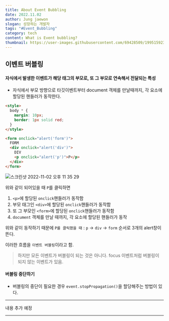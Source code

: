 ```yaml
---
title: About Event Bubbling
date: 2022.11.02
author: Jung jaewon
slogan: 성장하는 개발자
tags: "#Event_Bubbling"
category: tech
content: What is Event bubbling?
thumbnail: https://user-images.githubusercontent.com/69428509/199515923-2074e7c8-e3ca-4edc-8f0c-43b84fc979a3.jpg
---
```


## 이벤트 버블링

#### 자식에서 발생한 이벤트가 해당 태그의 부모로, 또 그 부모로 연속해서 전달되는 특성

- 자식에서 부모 방향으로 타깃이벤트부터 document 객체를 만날때까지, 각 요소에 할당된 핸들러가 동작한다.

```html
<style>
  body * {
    margin: 10px;
    border: 1px solid red;
  }
</style>

<form onclick="alert('form')">
  FORM
  <div onclick="alert('div')">
    DIV
    <p onclick="alert('p')">P</p>
  </div>
</form>
```

![스크린샷 2022-11-02 오후 11 35 29](https://user-images.githubusercontent.com/69428509/199517789-160e1b0d-e9a2-4e87-8f9c-b4b854aa0aa7.png)

위와 같이 되어있을 때 `P`를 클릭하면

1. `<p>`에 할당된 `onclick`핸들러가 동작함
2. 부모 태그인 `<div>`에 할당된 `onclick`핸들러가 동작함
3. 또 그 부모인 `<form>`에 할당된 `onclick`핸들러가 동작함
4. `document` 객체를 만날 때까지, 각 요소에 할당된 핸들러가 동작

위와 같이 동작하기 때문에 `P를 클릭했을 때` : `p` -> `div` -> `form` 순서로 3개의 alert창이 뜬다.

이러한 흐름을 `이벤트 버블링`이라고 함.

> 하지만 모든 이벤트가 버블링이 되는 것은 아니다.
> focus 이벤트처럼 버블링이 되지 않는 이벤트가 있음.

#### 버블링 중단하기

- 버블링의 중단이 필요한 경우 `event.stopPropagation()`을 할당해주는 방법이 있다.

---

내용 추가 예정

---
